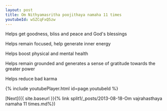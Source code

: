 ```yaml
---
layout: post
title: Om Nithyamasritha poojithaya namaha 11 times
youtubeId: wSZCqFxQ5zw
---
```

 
 
Helps get goodness, bliss and peace and God's blessings
 
Helps remain focused, help generate inner energy 
 
Helps boost physical and mental health 
 
Helps remain grounded and generates a sense of gratitude towards the greater power 
 
Helps reduce bad karma
 
 
 
 


{% include youtubePlayer.html id=page.youtubeId %}
 
[Next]({{ site.baseurl }}{% link  split1/_posts/2013-08-18-Om vajrahasthaya namaha 11 times.md%})
 
